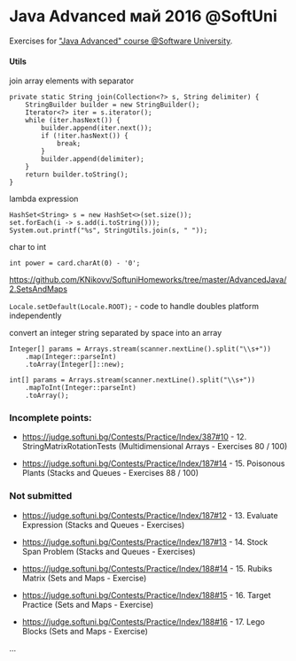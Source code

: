 # Java Advanced май 2016 @SoftUni

Exercises for ["Java Advanced" course @Software University](https://softuni.bg/trainings/1377/advanced-java-may-2016).

#### Utils

join array elements with separator

```
private static String join(Collection<?> s, String delimiter) {
    StringBuilder builder = new StringBuilder();
    Iterator<?> iter = s.iterator();
    while (iter.hasNext()) {
        builder.append(iter.next());
        if (!iter.hasNext()) {
            break;
        }
        builder.append(delimiter);
    }
    return builder.toString();
}
```

lambda expression

```
HashSet<String> s = new HashSet<>(set.size());
set.forEach(i -> s.add(i.toString()));
System.out.printf("%s", StringUtils.join(s, " "));
```

char to int

`int power = card.charAt(0) - '0';`


https://github.com/KNikovv/SoftuniHomeworks/tree/master/AdvancedJava/2.SetsAndMaps

`Locale.setDefault(Locale.ROOT);` - code to handle doubles platform independently 

convert an integer string separated by space into an array

```
Integer[] params = Arrays.stream(scanner.nextLine().split("\\s+"))
    .map(Integer::parseInt)
    .toArray(Integer[]::new);
```
```
int[] params = Arrays.stream(scanner.nextLine().split("\\s+"))
    .mapToInt(Integer::parseInt)
    .toArray();
```

### Incomplete points: 

- https://judge.softuni.bg/Contests/Practice/Index/387#10 - 12. StringMatrixRotationTests (Multidimensional Arrays - Exercises 80 / 100) 

- https://judge.softuni.bg/Contests/Practice/Index/187#14 - 15. Poisonous Plants (Stacks and Queues - Exercises 88 / 100)

### Not submitted

- https://judge.softuni.bg/Contests/Practice/Index/187#12 - 13. Evaluate Expression (Stacks and Queues - Exercises)

- https://judge.softuni.bg/Contests/Practice/Index/187#13 - 14. Stock Span Problem (Stacks and Queues - Exercises)

- https://judge.softuni.bg/Contests/Practice/Index/188#14 - 15.	Rubiks Matrix (Sets and Maps - Exercise)

- https://judge.softuni.bg/Contests/Practice/Index/188#15 - 16. Target Practice (Sets and Maps - Exercise)

- https://judge.softuni.bg/Contests/Practice/Index/188#16 - 17. Lego Blocks (Sets and Maps - Exercise)

...






